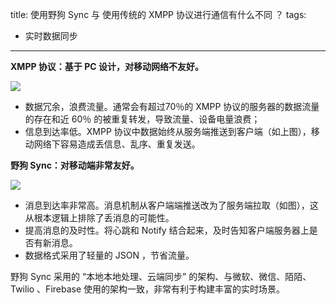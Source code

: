 title: 使用野狗 Sync 与 使用传统的 XMPP 协议进行通信有什么不同 ？
tags:
- 实时数据同步
---
**XMPP 协议：基于 PC 设计，对移动网络不友好。**

![](/images/faqxmpp.jpg)

- 数据冗余，浪费流量。通常会有超过70％的 XMPP 协议的服务器的数据流量的存在和近 60％ 的被重复转发，导致流量、设备电量浪费；
- 信息到达率低。XMPP 协议中数据始终从服务端推送到客户端（如上图），移动网络下容易造成丢信息、乱序、重复发送。



**野狗 Sync：对移动端非常友好。**

![](/images/faqsync.jpg)

- 消息到达率非常高。消息机制从客户端端推送改为了服务端拉取（如图），这从根本逻辑上排除了丢消息的可能性。
- 提高消息的及时性。将心跳和 Notify 结合起来，及时告知客户端服务器上是否有新消息。
- 数据格式采用了轻量的 JSON ，节省流量。

野狗 Sync 采用的 “本地本地处理、云端同步” 的架构、与微软、微信、陌陌、Twilio 、Firebase  使用的架构一致，非常有利于构建丰富的实时场景。
